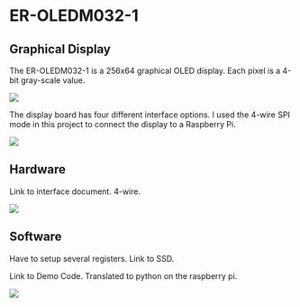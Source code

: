 ER-OLEDM032-1
=============

## Graphical Display 

The ER-OLEDM032-1 is a 256x64 graphical OLED display. Each pixel is a 4-bit gray-scale value.

![](http://www.buydisplay.com/default/oled-3-2-inch-displays-module-companies-with-driver-circuit-blue-on-black)

The display board has four different interface options. I used the 4-wire SPI mode in this project to connect
the display to a Raspberry Pi.

![](https://github.com/topherCantrell/ER-OLEDM032-1/blob/master/oled-pi.jpg)

## Hardware 

Link to interface document. 4-wire.

![](https://github.com/topherCantrell/ER-OLEDM032-1/blob/master/connect.jpg)

## Software 

Have to setup several registers. Link to SSD.

Link to Demo Code. Translated to python on the raspberry pi.

![](https://github.com/topherCantrell/ER-OLEDM032-1/blob/master/DemoRun.jpg)


